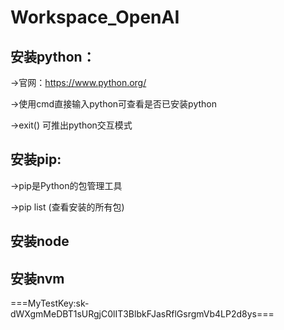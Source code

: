 # Workspace_OpenAI

## 安装python：

  ->官网：https://www.python.org/
  
  ->使用cmd直接输入python可查看是否已安装python
  
  ->exit() 可推出python交互模式
  
  
## 安装pip:
  
  ->pip是Python的包管理工具
  
  ->pip list (查看安装的所有包)
  
## 安装node
## 安装nvm

===MyTestKey: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===
